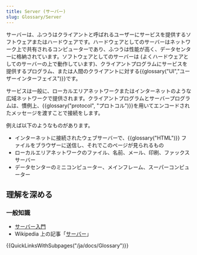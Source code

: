 ```yaml
---
title: Server (サーバー)
slug: Glossary/Server
---
```


サーバーは、ふつうはクライアントと呼ばれるユーザーにサービスを提供するソフトウェアまたはハードウェアです。ハードウェアとしてのサーバーはネットワーク上で共有されるコンピューターであり、ふつうは性能が高く、データセンターに格納されています。ソフトウェアとしてのサーバーは (よくハードウェアとしてのサーバーの上で動作しています)、クライアントプログラムにサービスを提供するプログラム、または人間のクライアントに対する{{glossary("UI","ユーザーインターフェイス")}}です。

サービスは一般に、ローカルエリアネットワークまたはインターネットのような広域ネットワークで提供されます。クライアントプログラムとサーバープログラムは、慣例上、{{glossary("protocol", "プロトコル")}}を用いてエンコードされたメッセージを渡すことで接続をします。

例えば以下のようなものがあります。

- インターネットに接続されたウェブサーバーで、{{glossary("HTML")}} ファイルをブラウザーに送信し、それでこのページが見られるもの
- ローカルエリアネットワークのファイル、名前、メール、印刷、ファックスサーバー
- データセンターのミニコンピューター、メインフレーム、スーパーコンピューター

## 理解を深める

### 一般知識

- [サーバー入門](/ja/Learn/What_is_a_web_server)
- Wikipedia 上の記事「[サーバー](https://ja.wikipedia.org/wiki/サーバー)」

{{QuickLinksWithSubpages("/ja/docs/Glossary")}}
